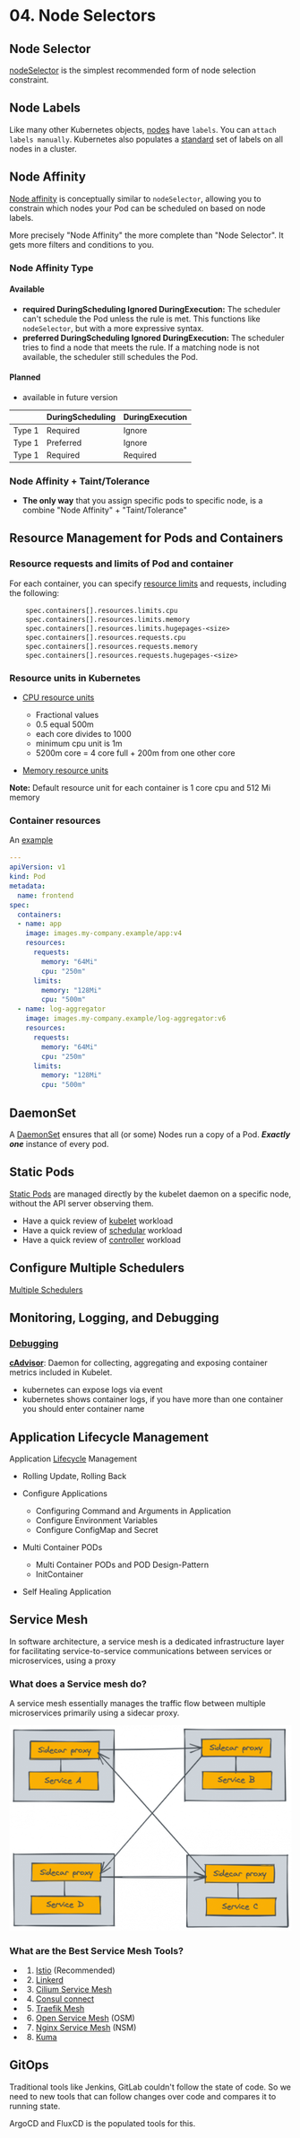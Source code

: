 # 04. Node Selectors

## Node Selector

[nodeSelector] is the simplest recommended form of node selection constraint.

## Node Labels

Like many other Kubernetes objects, [nodes] have `labels`. You can `attach labels manually`. Kubernetes also populates a [standard] set of labels on all nodes in a cluster.

## Node Affinity

[Node affinity] is conceptually similar to `nodeSelector`, allowing you to constrain which nodes your Pod can be scheduled on based on node labels.

More precisely "Node Affinity" the more complete than "Node Selector". It gets more filters and conditions to you.

### Node Affinity Type

#### Available

- **required DuringScheduling Ignored DuringExecution:**  The scheduler can't schedule the Pod unless the rule is met. This functions like `nodeSelector`, but with a more expressive syntax.
- **preferred DuringScheduling Ignored DuringExecution:** The scheduler tries to find a node that meets the rule. If a matching node is not available, the scheduler still schedules the Pod.

#### Planned

- available in future version

|   | DuringScheduling | DuringExecution |
| - | - | - |
| Type 1 | Required  | Ignore   |
| Type 1 | Preferred | Ignore   |
| Type 1 | Required  | Required |

### Node Affinity + Taint/Tolerance

- **The only way** that you assign specific pods to specific node, is a combine "Node Affinity" + "Taint/Tolerance"

## Resource Management for Pods and Containers

### Resource requests and limits of Pod and container

For each container, you can specify [resource limits] and requests, including the following:

```shell
    spec.containers[].resources.limits.cpu
    spec.containers[].resources.limits.memory
    spec.containers[].resources.limits.hugepages-<size>
    spec.containers[].resources.requests.cpu
    spec.containers[].resources.requests.memory
    spec.containers[].resources.requests.hugepages-<size>
```

### Resource units in Kubernetes

- [CPU resource units]

  - Fractional values
  - 0.5 equal 500m
  - each core divides to 1000
  - minimum cpu unit is 1m
  - 5200m core = 4 core full + 200m from one other core

- [Memory resource units]

**Note:** Default resource unit for each container is 1 core cpu and 512 Mi memory

### Container resources

An [example]

```yaml
---
apiVersion: v1
kind: Pod
metadata:
  name: frontend
spec:
  containers:
  - name: app
    image: images.my-company.example/app:v4
    resources:
      requests:
        memory: "64Mi"
        cpu: "250m"
      limits:
        memory: "128Mi"
        cpu: "500m"
  - name: log-aggregator
    image: images.my-company.example/log-aggregator:v6
    resources:
      requests:
        memory: "64Mi"
        cpu: "250m"
      limits:
        memory: "128Mi"
        cpu: "500m"
```

## DaemonSet

A [DaemonSet] ensures that all (or some) Nodes run a copy of a Pod.
***Exactly one*** instance of every pod.

## Static Pods

[Static Pods] are managed directly by the kubelet daemon on a specific node, without the API server observing them.

- Have a quick review of [kubelet] workload
- Have a quick review of [schedular] workload
- Have a quick review of [controller] workload

## Configure Multiple Schedulers

[Multiple Schedulers]

## Monitoring, Logging, and Debugging

### [Debugging]

[**cAdvisor**]: Daemon for collecting, aggregating and exposing container metrics included in Kubelet.

- kubernetes can expose logs via event
- kubernetes shows container logs, if you have more than one container you should enter container name

## Application Lifecycle Management

Application [Lifecycle] Management

- Rolling Update, Rolling Back
- Configure Applications
  - Configuring Command and Arguments in Application
  - Configure Environment Variables
  - Configure ConfigMap and Secret

- Multi Container PODs
  - Multi Container PODs and POD Design-Pattern
  - InitContainer

- Self Healing Application

## Service Mesh

In software architecture, a service mesh is a dedicated infrastructure layer for facilitating service-to-service communications between services or microservices, using a proxy

### What does a Service mesh do?

A service mesh essentially manages the traffic flow between multiple microservices primarily using a sidecar proxy.

![server-mesh-1]

### What are the Best Service Mesh Tools?

- 1. [Istio] (Recommended)
- 2. [Linkerd]
- 3. [Cilium Service Mesh]
- 4. [Consul connect]
- 5. [Traefik Mesh]
- 6. [Open Service Mesh] (OSM)
- 7. [Nginx Service Mesh] (NSM)
- 8. [Kuma]

## GitOps

Traditional tools like Jenkins, GitLab couldn't follow the state of code.
So we need to new tools that can follow changes over code and compares it to running state.

ArgoCD and FluxCD is the populated tools for this.
<!-- links -->
[nodeselector]:https://kubernetes.io/docs/concepts/scheduling-eviction/assign-pod-node/#nodeselector
[nodes]: https://kubernetes.io/docs/concepts/scheduling-eviction/assign-pod-node/#built-in-node-labels
[standard]: https://kubernetes.io/docs/reference/node/node-labels/
[Node affinity]: https://kubernetes.io/docs/concepts/scheduling-eviction/assign-pod-node/#node-affinity
[resource limits]: https://kubernetes.io/docs/concepts/configuration/manage-resources-containers/#resource-requests-and-limits-of-pod-and-container
[CPU resource units]: https://kubernetes.io/docs/concepts/configuration/manage-resources-containers/#meaning-of-cpu
[Memory resource units]: https://kubernetes.io/docs/concepts/configuration/manage-resources-containers/#meaning-of-memory
[example]: https://kubernetes.io/docs/concepts/configuration/manage-resources-containers/#example-1
[DaemonSet]: https://kubernetes.io/docs/concepts/workloads/controllers/daemonset
[Static Pods]: https://kubernetes.io/docs/tasks/configure-pod-container/static-pod
[kubelet]: 2.md#kubelet
[schedular]: 2.md#kube-scheduler
[controller]: 2.md#kube-controller-manager
[**cAdvisor**]: https://kubernetes.io/docs/tasks/debug/debug-cluster/resource-metrics-pipeline
[Multiple Schedulers]: https://kubernetes.io/docs/tasks/extend-kubernetes/configure-multiple-schedulers
[Lifecycle]: https://kubesphere.io/docs/v3.4/application-store/app-lifecycle-management
[Debugging]: https://kubernetes.io/docs/tasks/debug

[server-mesh-1]: ../../../assets/kuber/kinpic/service-mesh-1.png
[Istio]: https://istio.io/
[Linkerd]: https://linkerd.io
[Cilium Service Mesh]: https://cilium.io/get-started/
[Consul connect]: https://www.consul.io/
[Traefik Mesh]: https://traefik.io/
[Open Service Mesh]: https://openservicemesh.io/
[Nginx Service Mesh]: https://docs.nginx.com/nginx-service-mesh/
[Kuma]: https://kuma.io/
